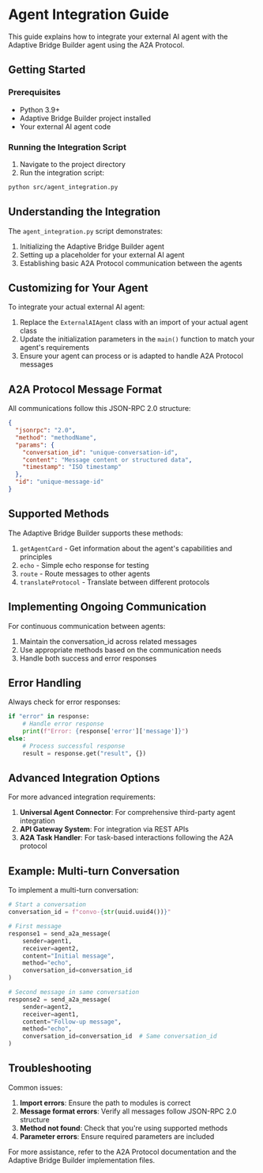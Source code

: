 # Agent Integration Guide

This guide explains how to integrate your external AI agent with the Adaptive Bridge Builder agent using the A2A Protocol.

## Getting Started

### Prerequisites

- Python 3.9+
- Adaptive Bridge Builder project installed
- Your external AI agent code

### Running the Integration Script

1. Navigate to the project directory
2. Run the integration script:

```bash
python src/agent_integration.py
```

## Understanding the Integration

The `agent_integration.py` script demonstrates:

1. Initializing the Adaptive Bridge Builder agent
2. Setting up a placeholder for your external AI agent
3. Establishing basic A2A Protocol communication between the agents

## Customizing for Your Agent

To integrate your actual external AI agent:

1. Replace the `ExternalAIAgent` class with an import of your actual agent class
2. Update the initialization parameters in the `main()` function to match your agent's requirements
3. Ensure your agent can process or is adapted to handle A2A Protocol messages

## A2A Protocol Message Format

All communications follow this JSON-RPC 2.0 structure:

```json
{
  "jsonrpc": "2.0",
  "method": "methodName",
  "params": {
    "conversation_id": "unique-conversation-id",
    "content": "Message content or structured data",
    "timestamp": "ISO timestamp"
  },
  "id": "unique-message-id"
}
```

## Supported Methods

The Adaptive Bridge Builder supports these methods:

1. `getAgentCard` - Get information about the agent's capabilities and principles
2. `echo` - Simple echo response for testing
3. `route` - Route messages to other agents
4. `translateProtocol` - Translate between different protocols

## Implementing Ongoing Communication

For continuous communication between agents:

1. Maintain the conversation_id across related messages
2. Use appropriate methods based on the communication needs
3. Handle both success and error responses

## Error Handling

Always check for error responses:

```python
if "error" in response:
    # Handle error response
    print(f"Error: {response['error']['message']}")
else:
    # Process successful response
    result = response.get("result", {})
```

## Advanced Integration Options

For more advanced integration requirements:

1. **Universal Agent Connector**: For comprehensive third-party agent integration
2. **API Gateway System**: For integration via REST APIs
3. **A2A Task Handler**: For task-based interactions following the A2A protocol

## Example: Multi-turn Conversation

To implement a multi-turn conversation:

```python
# Start a conversation
conversation_id = f"convo-{str(uuid.uuid4())}"

# First message
response1 = send_a2a_message(
    sender=agent1,
    receiver=agent2,
    content="Initial message",
    method="echo",
    conversation_id=conversation_id
)

# Second message in same conversation
response2 = send_a2a_message(
    sender=agent2,
    receiver=agent1,
    content="Follow-up message",
    method="echo",
    conversation_id=conversation_id  # Same conversation_id
)
```

## Troubleshooting

Common issues:

1. **Import errors**: Ensure the path to modules is correct
2. **Message format errors**: Verify all messages follow JSON-RPC 2.0 structure
3. **Method not found**: Check that you're using supported methods
4. **Parameter errors**: Ensure required parameters are included

For more assistance, refer to the A2A Protocol documentation and the Adaptive Bridge Builder implementation files.
